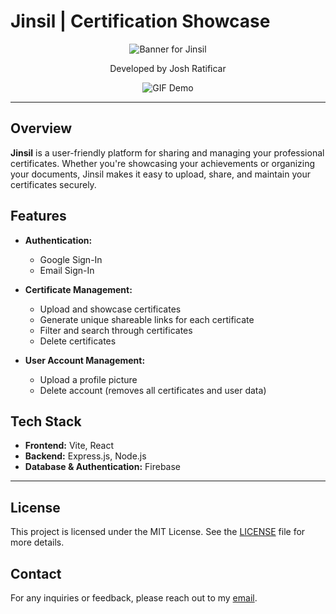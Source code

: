 # Jinsil | Certification Showcase

<p align="center">
  <img src="https://github.com/user-attachments/assets/42232c7e-ced0-4538-baf0-d1bac2e4cd5f" alt="Banner for Jinsil">
</p>

<p align="center">
  Developed by Josh Ratificar
</p>

<p align="center">
  <img src="path_to_my_demo.gif" alt="GIF Demo">
</p>

---

## Overview

**Jinsil** is a user-friendly platform for sharing and managing your professional certificates. Whether you're showcasing your achievements or organizing your documents, Jinsil makes it easy to upload, share, and maintain your certificates securely.

## Features

- **Authentication:**
  - Google Sign-In
  - Email Sign-In

- **Certificate Management:**
  - Upload and showcase certificates
  - Generate unique shareable links for each certificate
  - Filter and search through certificates
  - Delete certificates

- **User Account Management:**
  - Upload a profile picture
  - Delete account (removes all certificates and user data)

## Tech Stack

- **Frontend:** Vite, React
- **Backend:** Express.js, Node.js
- **Database & Authentication:** Firebase

---

## License

This project is licensed under the MIT License. See the [LICENSE](LICENSE) file for more details.

## Contact

For any inquiries or feedback, please reach out to my [email](mailto:ratificarjosh@example.com).
